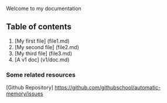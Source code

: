 Welcome to my documentation

##  Table of contents

1. [My first file] (file1.md)
1. [My second file] (file2.md)
1. [My third file] (file3.md)
1. [A v1 doc] (v1/doc.md)

### Some related resources

[Github
Repository] https://github.com/githubschool/automatic-memory/issues
